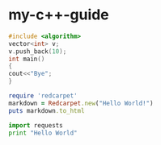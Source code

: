 # my-c++-guide

```cpp
#include <algorithm>
vector<int> v;
v.push_back(10);
int main()
{
cout<<"Bye";
}
```
```ruby
require 'redcarpet'
markdown = Redcarpet.new("Hello World!")
puts markdown.to_html
```
```python
import requests
print "Hello World"
```
